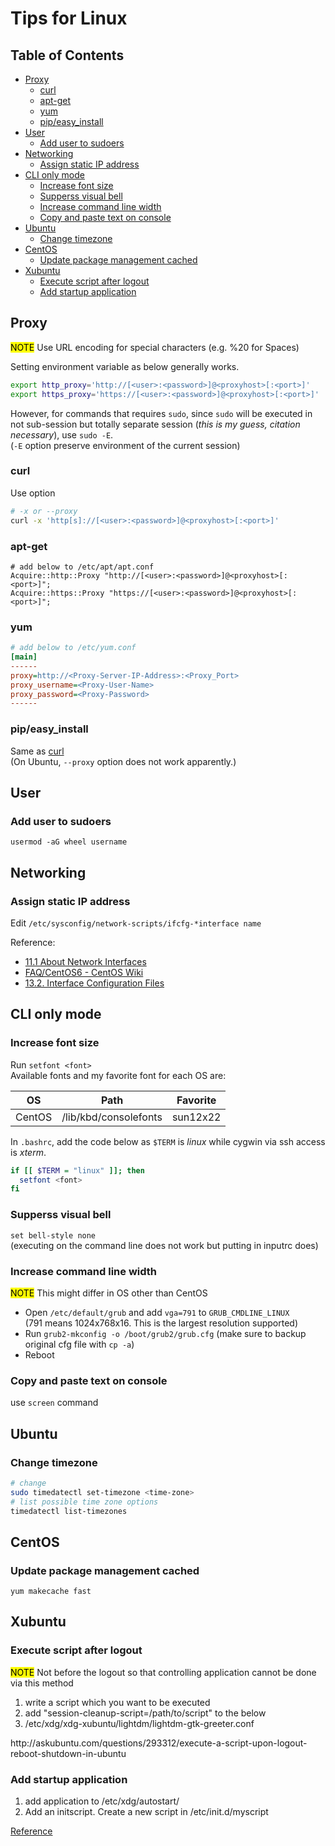 # Tips for Linux

## Table of Contents
<!-- vim-markdown-toc GFM -->

* [Proxy](#proxy)
  * [curl](#curl)
  * [apt-get](#apt-get)
  * [yum](#yum)
  * [pip/easy_install](#pipeasy_install)
* [User](#user)
  * [Add user to sudoers](#add-user-to-sudoers)
* [Networking](#networking)
  * [Assign static IP address](#assign-static-ip-address)
* [CLI only mode](#cli-only-mode)
  * [Increase font size](#increase-font-size)
  * [Supperss visual bell](#supperss-visual-bell)
  * [Increase command line width](#increase-command-line-width)
  * [Copy and paste text on console](#copy-and-paste-text-on-console)
* [Ubuntu](#ubuntu)
  * [Change timezone](#change-timezone)
* [CentOS](#centos)
  * [Update package management cached](#update-package-management-cached)
* [Xubuntu](#xubuntu)
  * [Execute script after logout](#execute-script-after-logout)
  * [Add startup application](#add-startup-application)

<!-- vim-markdown-toc -->

## Proxy
<mark>NOTE</mark> <span>Use URL encoding for special characters (e.g. %20 for Spaces)</span>  

Setting environment variable as below generally works.
```sh
export http_proxy='http://[<user>:<password>]@<proxyhost>[:<port>]'
export https_proxy='https://[<user>:<password>]@<proxyhost>[:<port>]'
```
However, for commands that requires `sudo`, since `sudo` will be executed in not sub-session but
totally separate session (_this is my guess, citation necessary_), use `sudo -E`.  
(`-E` option preserve environment of the current session)  
### curl
Use option  
```sh
# -x or --proxy
curl -x 'http[s]://[<user>:<password>]@<proxyhost>[:<port>]'
```

### apt-get
```aptconf
# add below to /etc/apt/apt.conf
Acquire::http::Proxy "http://[<user>:<password>]@<proxyhost>[:<port>]";
Acquire::https::Proxy "https://[<user>:<password>]@<proxyhost>[:<port>]";
```

### yum
```ini
# add below to /etc/yum.conf
[main]
------
proxy=http://<Proxy-Server-IP-Address>:<Proxy_Port>
proxy_username=<Proxy-User-Name>
proxy_password=<Proxy-Password>
------
```

### pip/easy_install
Same as [curl](#curl)  
(On Ubuntu, `--proxy` option does not work apparently.)  

## User
### Add user to sudoers  
`usermod -aG wheel username`


## Networking
### Assign static IP address  
Edit `/etc/sysconfig/network-scripts/ifcfg-*interface name`  

Reference:  
- [11.1 About Network Interfaces](https://docs.oracle.com/cd/E37670_01/E41138/html/ol_about_netconf.html)  
- [FAQ/CentOS6 - CentOS Wiki](https://wiki.centos.org/FAQ/CentOS6)  
- [13.2. Interface Configuration Files](https://www.centos.org/docs/5/html/Deployment_Guide-en-US/s1-networkscripts-interfaces.html)  


## CLI only mode
### Increase font size
Run `setfont <font>`  
Available fonts and my favorite font for each OS are:

|   OS   |          Path         | Favorite |
|:------:|:---------------------:|:--------:|
| CentOS | /lib/kbd/consolefonts | sun12x22 |

In `.bashrc`, add the code below as `$TERM` is *linux* while cygwin via ssh access is *xterm*.  
```sh
if [[ $TERM = "linux" ]]; then
  setfont <font>
fi
```

### Supperss visual bell
`set bell-style none`  
(executing on the command line does not work but putting in inputrc does)  

### Increase command line width
<mark>NOTE</mark> <span style="color: ">This might differ in OS other than CentOS</span>  
- Open `/etc/default/grub` and add `vga=791` to `GRUB_CMDLINE_LINUX`  
  (791 means 1024x768x16. This is the largest resolution supported)  
- Run `grub2-mkconfig -o /boot/grub2/grub.cfg` (make sure to backup original cfg file with `cp -a`)  
- Reboot  

### Copy and paste text on console
use `screen` command  

## Ubuntu
### Change timezone
```sh
# change
sudo timedatectl set-timezone <time-zone>
# list possible time zone options
timedatectl list-timezones
```

## CentOS
### Update package management cached
`yum makecache fast`  

## Xubuntu
### Execute script after logout
<mark>NOTE</mark> <span style="color: ">Not before the logout so that controlling application cannot be done via this method</span>
1. write a script which you want to be executed
1. add "session-cleanup-script=/path/to/script" to the below
1. /etc/xdg/xdg-xubuntu/lightdm/lightdm-gtk-greeter.conf
<source>
http://askubuntu.com/questions/293312/execute-a-script-upon-logout-reboot-shutdown-in-ubuntu

### Add startup application
1. add application to /etc/xdg/autostart/
2. Add an initscript.
Create a new script in /etc/init.d/myscript


[Reference](http://askubuntu.com/questions/228304/how-do-i-run-a-script-at-start-up)
